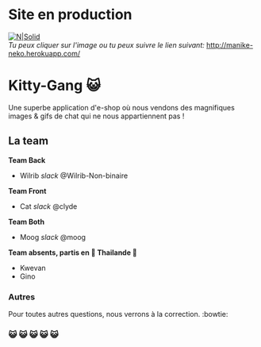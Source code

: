 # Site en production
[![N|Solid](https://cdn.iconscout.com/icon/free/png-256/heroku-5-569467.png)](http://manike-neko.herokuapp.com/)
<br/>_Tu peux cliquer sur l'image ou tu peux suivre le lien suivant:_
http://manike-neko.herokuapp.com/<br/>

# Kitty-Gang :smiley_cat:
Une superbe application d'e-shop où nous vendons des magnifiques images & gifs de chat qui ne nous appartiennent pas !

## La team

**Team Back**
- Wilrib _slack_ @Wilrib-Non-binaire

**Team Front**
- Cat _slack_ @clyde

**Team Both**
- Moog _slack_ @moog

**Team absents, partis en :palm_tree: Thailande :palm_tree:**
- Kwevan
- Gino

### Autres
Pour toutes autres questions, nous verrons à la correction. :bowtie:

###  :smiley_cat: :smiley_cat: :smiley_cat: :smiley_cat: :smiley_cat:
